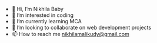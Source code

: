- 👋 Hi, I’m Nikhila Baby
- 👀 I’m interested in coding
- 🌱 I’m currently learning MCA
- 💞️ I’m looking to collaborate on web development projects
- 📫 How to reach me nikhilamalikudy@gmail.com

<!---
nikhi-la/nikhi-la is a ✨ special ✨ repository because its `README.md` (this file) appears on your GitHub profile.
You can click the Preview link to take a look at your changes.
--->
